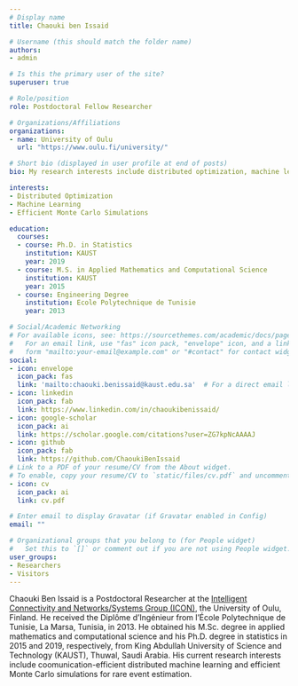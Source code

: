 ```yaml
---
# Display name
title: Chaouki ben Issaid

# Username (this should match the folder name)
authors:
- admin

# Is this the primary user of the site?
superuser: true

# Role/position
role: Postdoctoral Fellow Researcher

# Organizations/Affiliations
organizations:
- name: University of Oulu
  url: "https://www.oulu.fi/university/"

# Short bio (displayed in user profile at end of posts)
bio: My research interests include distributed optimization, machine learning and efficient Monte Carlo simulations..

interests:
- Distributed Optimization
- Machine Learning
- Efficient Monte Carlo Simulations

education:
  courses:
  - course: Ph.D. in Statistics
    institution: KAUST
    year: 2019
  - course: M.S. in Applied Mathematics and Computational Science
    institution: KAUST
    year: 2015
  - course: Engineering Degree
    institution: Ecole Polytechnique de Tunisie
    year: 2013

# Social/Academic Networking
# For available icons, see: https://sourcethemes.com/academic/docs/page-builder/#icons
#   For an email link, use "fas" icon pack, "envelope" icon, and a link in the
#   form "mailto:your-email@example.com" or "#contact" for contact widget.
social:
- icon: envelope
  icon_pack: fas
  link: 'mailto:chaouki.benissaid@kaust.edu.sa'  # For a direct email link, use "mailto:test@example.org".
- icon: linkedin
  icon_pack: fab
  link: https://www.linkedin.com/in/chaoukibenissaid/
- icon: google-scholar
  icon_pack: ai
  link: https://scholar.google.com/citations?user=ZG7kpNcAAAAJ
- icon: github
  icon_pack: fab
  link: https://github.com/ChaoukiBenIssaid
# Link to a PDF of your resume/CV from the About widget.
# To enable, copy your resume/CV to `static/files/cv.pdf` and uncomment the lines below.
- icon: cv
  icon_pack: ai
  link: cv.pdf

# Enter email to display Gravatar (if Gravatar enabled in Config)
email: ""

# Organizational groups that you belong to (for People widget)
#   Set this to `[]` or comment out if you are not using People widget.
user_groups:
- Researchers
- Visitors
---
```


Chaouki Ben Issaid is a Postdoctoral Researcher at the [Intelligent Connectivity and Networks/Systems Group (ICON)](https://sites.google.com/view/dr-mehdi-bennis/home), the University of Oulu, Finland. He received the Diplôme d’Ingénieur from l’École Polytechnique de Tunisie, La Marsa, Tunisia,
in 2013. He obtained his M.Sc. degree in applied mathematics and computational science and his Ph.D. degree in statistics in 2015 and 2019, respectively, from King Abdullah University of Science and Technology (KAUST), Thuwal, Saudi Arabia. His current research interests include coomunication-efficient distributed machine learning and efficient Monte Carlo simulations for rare event estimation.
